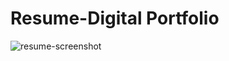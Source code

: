 # Resume-Digital Portfolio

![resume-screenshot](https://user-images.githubusercontent.com/78550096/128246892-c2a1058e-ba26-4a50-afca-c24927fc5df5.png)
